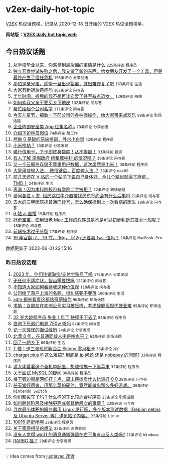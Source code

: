 # v2ex-daily-hot-topic

[V2EX](https://www.v2ex.com/) 热议话题榜，记录从 2020-12-18 日开始的 V2EX 热议话题榜单。

**网站版：[V2EX daily hot topic web](https://boojack.github.io/v2ex-daily-hot-topic-web/)**

## 今日热议话题

<!-- TODAY BEGIN -->

1. [从学校毕业以来，你感觉到最后悔的事情是什么](https://www.v2ex.com/t/944741) `225条评论` `程序员`
1. [独立开发尝试失败之后，我又做了新的东西，给女朋友开发了一个工具，但是最终产生了信任危机](https://www.v2ex.com/t/944872) `196条评论` `分享创造`
1. [那怕是亲兄弟，感情一旦出现裂痕，就很难修复了吧](https://www.v2ex.com/t/944905) `163条评论` `生活`
1. [大家有新冠后遗症吗](https://www.v2ex.com/t/944739) `162条评论` `问与答`
1. [半年时间，折腾的我不想再谈恋爱了甚至有点恐女。](https://www.v2ex.com/t/944959) `139条评论` `随想`
1. [如何劝我父亲不要买乡下地皮](https://www.v2ex.com/t/944786) `132条评论` `问与答`
1. [帮忙给起个公司名字](https://www.v2ex.com/t/944763) `111条评论` `问与答`
1. [今天儿童节，细数一下前公司的各种骚操作，给大家带来点欢乐](https://www.v2ex.com/t/944748) `89条评论` `职场话题`
1. [企业内部安全类 App 征集名称~](https://www.v2ex.com/t/944863) `79条评论` `分享创造`
1. [介绍下护林员岗位](https://www.v2ex.com/t/944918) `74条评论` `酷工作`
1. [想做 0 基础的前端培训，寻求小白鼠](https://www.v2ex.com/t/944979) `42条评论` `程序员`
1. [小米抢劫？](https://www.v2ex.com/t/944988) `33条评论` `分享发现`
1. [建行信用卡，下卡即终身额度！从不提额！](https://www.v2ex.com/t/944896) `33条评论` `投资`
1. [有人了解 深圳政府 统租城中村 的情况吗？](https://www.v2ex.com/t/944949) `30条评论` `问与答`
1. [又一个云服务存储不尊重用户数据，这次居然是小米！](https://www.v2ex.com/t/944933) `30条评论` `程序员`
1. [大家用啥输入法， 微信键盘，百度输入法 ？](https://www.v2ex.com/t/944900) `28条评论` `macOS`
1. [前几天还在 V 站的一个帖子下说自己身体好，今儿个貌似就得了痔疮， TMD！](https://www.v2ex.com/t/944902) `24条评论` `生活`
1. [离谱！因为本科院校带有学院二字被拒？](https://www.v2ex.com/t/944972) `22条评论` `职场话题`
1. [请问各位 v 友, 租房跳过中介直接找房东签约会有什么后果吗](https://www.v2ex.com/t/944768) `21条评论` `问与答`
1. [去大的三甲医院挂普通门诊号，怎么确保挂到上一次看病的医生](https://www.v2ex.com/t/944804) `19条评论` `问与答`
1. [B 站 ai 直播](https://www.v2ex.com/t/944770) `19条评论` `程序员`
1. [好奇宝宝，使用很老 Mac 工作的程序员是不是可以初步判断其技术一般呢？](https://www.v2ex.com/t/944964) `18条评论` `问与答`
1. [前端技术过于分裂](https://www.v2ex.com/t/944995) `17条评论` `程序员`
1. [19 年官翻 i7， 16 寸， 16g， 512g 还要卖 1w，值吗？](https://www.v2ex.com/t/944854) `16条评论` `MacBook Pro`

数据更新于 2023-06-01 22:15:16

<!-- TODAY END -->

### 昨日热议话题

<!-- YESTERDAY BEGIN -->

1. [2023 年，你们注销淘宝/支付宝账号了吗](https://www.v2ex.com/t/944504) `175条评论` `分享发现`
1. [无任何不适症状，智齿需要拔吗](https://www.v2ex.com/t/944421) `122条评论` `问与答`
1. [不知道大家如何看待我这种价值观](https://www.v2ex.com/t/944447) `118条评论` `问与答`
1. [公司给了落户上海的名额，很纠结要不要落](https://www.v2ex.com/t/944493) `100条评论` `生活`
1. [xdm 都来看看这都啥奇葩操作](https://www.v2ex.com/t/944414) `96条评论` `职场话题`
1. [求助：女朋友在初创公司实习被压榨，考虑辞职但担忧就业难](https://www.v2ex.com/t/944462) `95条评论` `职场话题`
1. [32 岁大龄程序员,失业 1 年了,快撑不下去了](https://www.v2ex.com/t/944545) `84条评论` `程序员`
1. [咨询下兄弟们电源 750w 够吗](https://www.v2ex.com/t/944383) `84条评论` `问与答`
1. [记一次怪怪的面试经历](https://www.v2ex.com/t/944385) `74条评论` `分享发现`
1. [北漂 8 年，在普通同龄人中是啥水平？](https://www.v2ex.com/t/944511) `63条评论` `职场话题`
1. [回了一趟乡下](https://www.v2ex.com/t/944396) `60条评论` `生活`
1. [T 楼！送三张现货新西兰 Skinny 零月租卡](https://www.v2ex.com/t/944729) `33条评论` `推广`
1. [chatgpt plus 咋这么难搞? 到底是 ip 问题 还是 nobepay 的问题?](https://www.v2ex.com/t/944420) `33条评论` `程序员`
1. [请大佬看看这个装机单配置，想顺带搞一下黑苹果](https://www.v2ex.com/t/944474) `32条评论` `程序员`
1. [关于面试 MySQL 的疑问](https://www.v2ex.com/t/944619) `30条评论` `程序员`
1. [楼下旁边街是网红打卡点，周末摆摊卖什么比较好 0 0](https://www.v2ex.com/t/944543) `28条评论` `问与答`
1. [任天堂好厉害，用那么菜的硬件，竟然能做出那么多好游戏。](https://www.v2ex.com/t/944595) `26条评论` `Nintendo Switch`
1. [你们都买车了吗？什么样的车比较适合程序员](https://www.v2ex.com/t/944627) `25条评论` `职场话题`
1. [如何跨越阶层及接触更高或者其他层次的事情？](https://www.v2ex.com/t/944431) `23条评论` `问与答`
1. [寻求最小体积的服务器用 Linux 发行版，多个版本测试数据（Debian netins 及 Ubuntu Server 等）详见帖子内容。](https://www.v2ex.com/t/944626) `22条评论` `Linux`
1. [10016 还挺闲啊](https://www.v2ex.com/t/944564) `22条评论` `程序员`
1. [关于家庭相册的想法](https://www.v2ex.com/t/944562) `22条评论` `奇思妙想`
1. [没有人觉得 win11 的消息通知弹窗在右下角有点反人类吗?](https://www.v2ex.com/t/944450) `21条评论` `Windows`
1. [RARBG 挂了](https://www.v2ex.com/t/944656) `20条评论` `分享发现`

<!-- YESTERDAY END -->

---

💡 Idea comes from [justjavac 迷渡](https://github.com/justjavac/)
